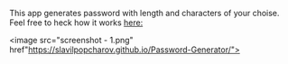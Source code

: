This app generates password with length and characters of your choise. Feel free to heck how it works <a href="https://slavilpopcharov.github.io/Password-Generator/">here:</a>

<image src="screenshot - 1.png" href"https://slavilpopcharov.github.io/Password-Generator/">
